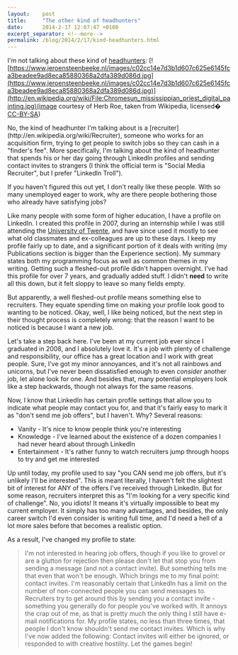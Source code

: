 ```yaml
---
layout:    post
title:     "The other kind of headhunters"
date:      2014-2-17 12:07:47 +0100
excerpt_separator: <!--more-->
permalink: /blog/2014/2/17/kind-headhunters.html
---
```


I'm not talking about these kind of [headhunters](http://en.wikipedia.org/wiki/Headhunting):
[![https://www.jeroensteenbeeke.nl/images/c02cc14e7d3b1d607c625e6145fca3beadee9ad8eca85880368a2dfa389d086d.jpg](https://www.jeroensteenbeeke.nl/images/c02cc14e7d3b1d607c625e6145fca3beadee9ad8eca85880368a2dfa389d086d.jpg)](http://en.wikipedia.org/wiki/File:Chromesun_mississippian_priest_digital_painting.jpg)(image courtesy of Herb Roe, taken from Wikipedia, licensed� [CC-BY-SA](http://creativecommons.org/licenses/by-sa/3.0/))

<!--more-->No, the kind of headhunter I'm talking about is a [recruiter](http://en.wikipedia.org/wiki/Recruiter), someone who works for an acquisition firm, trying to get people to switch jobs so they can cash in a &quot;finder's fee&quot;. More specifically, I'm talking about the kind of headhunter that spends his or her day going through LinkedIn profiles and sending contact invites to strangers (I think the official term is &quot;Social Media Recruiter&quot;, but I prefer &quot;LinkedIn Troll&quot;).

If you haven't figured this out yet, I don't really like these people. With so many unemployed eager to work, why are there people bothering those who already have satisfying jobs?

Like many people with some form of higher education, I have a profile on LinkedIn. I created this profile in 2007, during an internship while I was still attending the [University of Twente](http://www.utwente.nl), and have since used it mostly to see what old classmates and ex-colleagues are up to these days. I keep my profile fairly up to date, and a significant portion of it deals with writing (my Publications section is bigger than the Experience section). My summary states both my programming focus as well as common themes in my writing. Getting such a fleshed-out profile didn't happen overnight. I've had this profile for over 7 years, and gradually added stuff. I didn't **need** to write all this down, but it felt sloppy to leave so many fields empty.

But apparently, a well fleshed-out profile means something else to recruiters. They equate spending time on making your profile look good to wanting to be noticed. Okay, well, I like being noticed, but the next step in their thought process is completely wrong: that the reason I want to be noticed is because I want a new job.

Let's take a step back here. I've been at my current job ever since I graduated in 2008, and I absolutely love it. It's a job with plenty of challenge and responsibility, our office has a great location and I work with great people. Sure, I've got my minor annoyances, and it's not all rainbows and unicorns, but I've never been dissatisfied enough to even *consider* another job, let alone look for one. And besides that, many potential employers look like a step backwards, though not always for the same reasons.

Now, I know that LinkedIn has certain profile settings that allow you to indicate what people may contact you for, and that it's fairly easy to mark it as &quot;don't send me job offers&quot;, but I haven't. Why? Several reasons:
* Vanity - It's nice to know people think you're interesting
* Knowledge - I've learned about the existence of a dozen companies I had never heard about through LinkedIn
* Entertainment - It's rather funny to watch recruiters jump through hoops to try and get me interested

Up until today, my profile used to say &quot;you CAN send me job offers, but it's unlikely I'll be interested&quot;. This is meant literally, I haven't felt the slightest bit of interest for ANY of the offers I've received through LinkedIn. But for some reason, recruiters interpret this as &quot;I'm looking for a very specific kind of challenge&quot;. No, you idiots! It means it's virtually impossible to beat my current employer. It simply has too many advantages, and besides, the only career switch I'd even consider is writing full time, and I'd need a hell of a lot more sales before that becomes a realistic option.

As a result, I've changed my profile to state:
> I'm not interested in hearing job offers, though if you like to grovel or are a glutton for rejection then please don't let that stop you from sending a message (and not a contact invite).
But something tells me that even that won't be enough. Which brings me to my final point: contact invites. I'm reasonably certain that LinkedIn has a limit on the number of non-connected people you can send messages to. Recruiters try to get around this by sending you a contact invite - something you generally do for people you've worked with. It annoys the crap out of me, as that is pretty much the only thing I still have e-mail notifications for. My profile states, no less than three times, that people I don't know shouldn't send me contact invites. Which is why I've now added the following:
> Contact invites will either be ignored, or responded to with creative hostility.
Let the games begin!